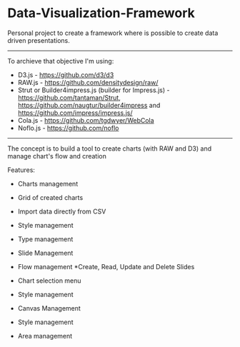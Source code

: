 # Data-Visualization-Framework
Personal project to create a framework where is possible to create data driven presentations.
_____________________________________________________________________________________________
To archieve that objective I'm using:

* D3.js - https://github.com/d3/d3
* RAW.js - https://github.com/densitydesign/raw/ 
* Strut or Builder4impress.js (builder for Impress.js) - https://github.com/tantaman/Strut, https://github.com/naugtur/builder4impress and https://github.com/impress/impress.js/ 
* Cola.js - https://github.com/tgdwyer/WebCola 
* Noflo.js - https://github.com/noflo

_____________________________________________________________________________________________

The concept is to build a tool to create charts (with RAW and D3) and manage chart's flow and creation

Features:

* Charts management
 * Grid of created charts
 * Import data directly from CSV
 * Style management
 * Type management
  
* Slide Management
 * Flow management
   *Create, Read, Update and Delete Slides
 * Chart selection menu
 * Style management
  
* Canvas Management
 * Style management
 * Area management
  
  
